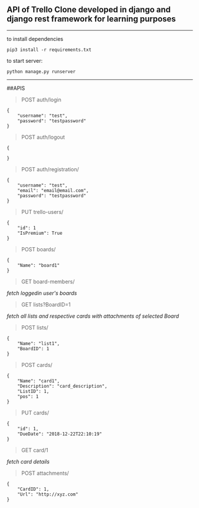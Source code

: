 ## API of Trello Clone developed in django and django rest framework for learning purposes
----

to install dependencies

    pip3 install -r requirements.txt 

to start server:

    python manage.py runserver

   

----
##APIS
> POST auth/login
   
    {
        "username": "test",
        "password": "testpassword"
    }

> POST auth/logout
 
    {

    }

> POST auth/registration/

    {
        "username": "test",
        "email": "email@email.com",
        "password": "testpassword"
    }

> PUT trello-users/

    {
        "id": 1
        "IsPremium": True
    }

> POST boards/

    {
        "Name": "board1"
    }


> GET board-members/


*fetch loggedin user's boards*


> GET lists?BoardID=1

*fetch all lists and respective cards with attachments of selected Board*

> POST lists/

    {
        "Name": "list1",
        "BoardID": 1
    }

 > POST cards/

    {
        "Name": "card1",
        "Description": "card_description",
        "ListID": 1,
        "pos": 1
    }

> PUT cards/

    {
        "id": 1,
        "DueDate": "2018-12-22T22:10:19"
    }

> GET card/1

*fetch card details*

> POST attachments/

    {
        "CardID": 1,
        "Url": "http://xyz.com"
    }
